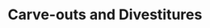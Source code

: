 ---
title:  "Carve-outs and Divestitures"
categories: [Oversight-and-Event-Driven-Expertise]
intro: Supporting carve-out and divestiture decisions including financial, operational, and system needs to ensure success of the successor entities.
---